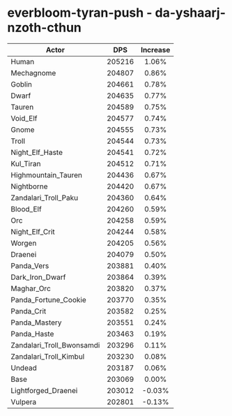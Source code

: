 # everbloom-tyran-push - da-yshaarj-nzoth-cthun
| Actor | DPS | Increase |
|---|:---:|:---:|
|Human|205216|1.06%|
|Mechagnome|204807|0.86%|
|Goblin|204661|0.78%|
|Dwarf|204635|0.77%|
|Tauren|204589|0.75%|
|Void_Elf|204577|0.74%|
|Gnome|204555|0.73%|
|Troll|204544|0.73%|
|Night_Elf_Haste|204541|0.72%|
|Kul_Tiran|204512|0.71%|
|Highmountain_Tauren|204436|0.67%|
|Nightborne|204420|0.67%|
|Zandalari_Troll_Paku|204360|0.64%|
|Blood_Elf|204260|0.59%|
|Orc|204258|0.59%|
|Night_Elf_Crit|204244|0.58%|
|Worgen|204205|0.56%|
|Draenei|204079|0.50%|
|Panda_Vers|203881|0.40%|
|Dark_Iron_Dwarf|203864|0.39%|
|Maghar_Orc|203820|0.37%|
|Panda_Fortune_Cookie|203770|0.35%|
|Panda_Crit|203582|0.25%|
|Panda_Mastery|203551|0.24%|
|Panda_Haste|203463|0.19%|
|Zandalari_Troll_Bwonsamdi|203296|0.11%|
|Zandalari_Troll_Kimbul|203230|0.08%|
|Undead|203187|0.06%|
|Base|203069|0.00%|
|Lightforged_Draenei|203012|-0.03%|
|Vulpera|202801|-0.13%|

